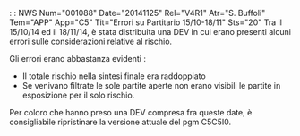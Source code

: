  :  : NWS Num="001088" Date="20141125" Rel="V4R1" Atr="S. Buffoli" Tem="APP" App="C5" Tit="Errori su Partitario 15/10-18/11" Sts="20"
Tra il 15/10/14 ed il 18/11/14, è stata distribuita una DEV in cui erano presenti alcuni errori sulle considerazioni relative al rischio.

Gli errori erano abbastanza evidenti : 
-  Il totale rischio nella sintesi finale era raddoppiato
-  Se venivano filtrate le sole partite aperte non erano visibili le partite in esposizione per il solo rischio.

Per coloro che hanno preso una DEV compresa fra queste date, è consigliabile ripristinare la versione attuale del pgm C5C5I0.

